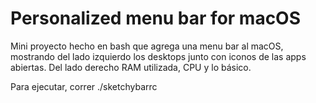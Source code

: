 # Personalized menu bar for macOS

Mini proyecto hecho en bash que agrega una menu bar al macOS, mostrando del lado izquierdo los desktops junto con iconos de las apps abiertas. Del lado derecho RAM utilizada, CPU y lo básico.

Para ejecutar, correr ./sketchybarrc
